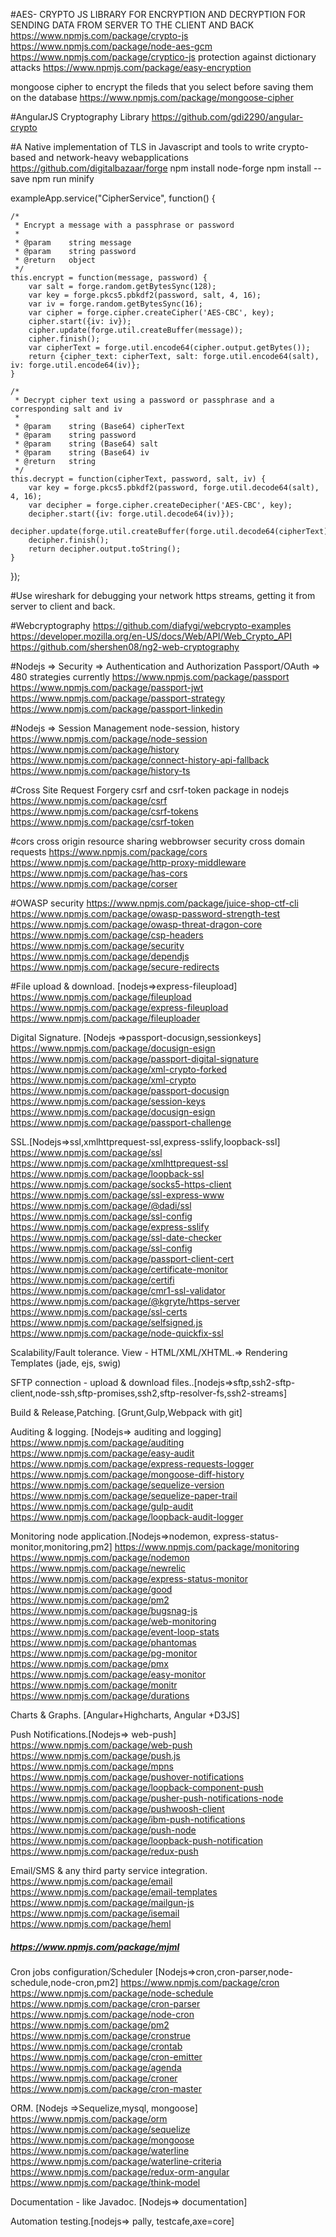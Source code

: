 
#AES- CRYPTO JS LIBRARY FOR ENCRYPTION AND DECRYPTION FOR SENDING DATA FROM SERVER TO THE CLIENT AND BACK
https://www.npmjs.com/package/crypto-js 
https://www.npmjs.com/package/node-aes-gcm
https://www.npmjs.com/package/cryptico-js
protection against dictionary attacks
https://www.npmjs.com/package/easy-encryption

mongoose cipher to encrypt the fileds that you select before saving them on the database
https://www.npmjs.com/package/mongoose-cipher

#AngularJS Cryptography Library 
https://github.com/gdi2290/angular-crypto

#A Native implementation of TLS in Javascript and tools to write crypto-based and network-heavy webapplications 
https://github.com/digitalbazaar/forge 
npm install node-forge
npm install --save 
npm run minify 

exampleApp.service("CipherService", function() {

    /*
     * Encrypt a message with a passphrase or password
     *
     * @param    string message
     * @param    string password
     * @return   object
     */
    this.encrypt = function(message, password) {
        var salt = forge.random.getBytesSync(128);
        var key = forge.pkcs5.pbkdf2(password, salt, 4, 16);
        var iv = forge.random.getBytesSync(16);
        var cipher = forge.cipher.createCipher('AES-CBC', key);
        cipher.start({iv: iv});
        cipher.update(forge.util.createBuffer(message));
        cipher.finish();
        var cipherText = forge.util.encode64(cipher.output.getBytes());
        return {cipher_text: cipherText, salt: forge.util.encode64(salt), iv: forge.util.encode64(iv)};
    }

    /*
     * Decrypt cipher text using a password or passphrase and a corresponding salt and iv
     *
     * @param    string (Base64) cipherText
     * @param    string password
     * @param    string (Base64) salt
     * @param    string (Base64) iv
     * @return   string
     */
    this.decrypt = function(cipherText, password, salt, iv) {
        var key = forge.pkcs5.pbkdf2(password, forge.util.decode64(salt), 4, 16);
        var decipher = forge.cipher.createDecipher('AES-CBC', key);
        decipher.start({iv: forge.util.decode64(iv)});
        decipher.update(forge.util.createBuffer(forge.util.decode64(cipherText)));
        decipher.finish();
        return decipher.output.toString();
    }

});


#Use wireshark for debugging your network https streams, getting it from server to client and back. 

#Webcryptography 
https://github.com/diafygi/webcrypto-examples 
https://developer.mozilla.org/en-US/docs/Web/API/Web_Crypto_API
https://github.com/shershen08/ng2-web-cryptography

#Nodejs => Security => Authentication and Authorization 
Passport/OAuth => 480 strategies currently 
https://www.npmjs.com/package/passport
https://www.npmjs.com/package/passport-jwt
https://www.npmjs.com/package/passport-strategy
https://www.npmjs.com/package/passport-linkedin

#Nodejs => Session Management 
node-session, history 
https://www.npmjs.com/package/node-session
https://www.npmjs.com/package/history
https://www.npmjs.com/package/connect-history-api-fallback
https://www.npmjs.com/package/history-ts

#Cross Site Request Forgery 
csrf and csrf-token package in nodejs 
https://www.npmjs.com/package/csrf
https://www.npmjs.com/package/csrf-tokens
https://www.npmjs.com/package/csrf-token

#cors cross origin resource sharing webbrowser security cross domain requests
https://www.npmjs.com/package/cors
https://www.npmjs.com/package/http-proxy-middleware
https://www.npmjs.com/package/has-cors
https://www.npmjs.com/package/corser


#OWASP security
https://www.npmjs.com/package/juice-shop-ctf-cli
https://www.npmjs.com/package/owasp-password-strength-test
https://www.npmjs.com/package/owasp-threat-dragon-core
https://www.npmjs.com/package/csp-headers
https://www.npmjs.com/package/security
https://www.npmjs.com/package/dependjs
https://www.npmjs.com/package/secure-redirects


#File upload & download. [nodejs=>express-fileupload]
https://www.npmjs.com/package/fileupload
https://www.npmjs.com/package/express-fileupload
https://www.npmjs.com/package/fileuploader

Digital Signature. [Nodejs =>passport-docusign,sessionkeys]
https://www.npmjs.com/package/docusign-esign
https://www.npmjs.com/package/passport-digital-signature
https://www.npmjs.com/package/xml-crypto-forked
https://www.npmjs.com/package/xml-crypto
https://www.npmjs.com/package/passport-docusign
https://www.npmjs.com/package/session-keys
https://www.npmjs.com/package/docusign-esign
https://www.npmjs.com/package/passport-challenge

SSL.[Nodejs=>ssl,xmlhttprequest-ssl,express-sslify,loopback-ssl]
https://www.npmjs.com/package/ssl
https://www.npmjs.com/package/xmlhttprequest-ssl
https://www.npmjs.com/package/loopback-ssl
https://www.npmjs.com/package/socks5-https-client
https://www.npmjs.com/package/ssl-express-www
https://www.npmjs.com/package/@dadi/ssl
https://www.npmjs.com/package/ssl-config
https://www.npmjs.com/package/express-sslify
https://www.npmjs.com/package/ssl-date-checker
https://www.npmjs.com/package/ssl-config
https://www.npmjs.com/package/passport-client-cert
https://www.npmjs.com/package/certificate-monitor
https://www.npmjs.com/package/certifi
https://www.npmjs.com/package/cmr1-ssl-validator
https://www.npmjs.com/package/@kgryte/https-server
https://www.npmjs.com/package/ssl-certs
https://www.npmjs.com/package/selfsigned.js
https://www.npmjs.com/package/node-quickfix-ssl



Scalability/Fault tolerance.
View -  HTML/XML/XHTML.=> Rendering Templates (jade, ejs, swig) 


SFTP connection - upload & download files..[nodejs=>sftp,ssh2-sftp-client,node-ssh,sftp-promises,ssh2,sftp-resolver-fs,ssh2-streams]

Build & Release,Patching. [Grunt,Gulp,Webpack with git]

Auditing & logging. [Nodejs=> auditing and logging]
https://www.npmjs.com/package/auditing
https://www.npmjs.com/package/easy-audit
https://www.npmjs.com/package/express-requests-logger
https://www.npmjs.com/package/mongoose-diff-history
https://www.npmjs.com/package/sequelize-version
https://www.npmjs.com/package/sequelize-paper-trail
https://www.npmjs.com/package/gulp-audit
https://www.npmjs.com/package/loopback-audit-logger


Monitoring node application.[Nodejs=>nodemon, express-status-monitor,monitoring,pm2]
https://www.npmjs.com/package/monitoring
https://www.npmjs.com/package/nodemon
https://www.npmjs.com/package/newrelic
https://www.npmjs.com/package/express-status-monitor
https://www.npmjs.com/package/good
https://www.npmjs.com/package/pm2
https://www.npmjs.com/package/bugsnag-js
https://www.npmjs.com/package/web-monitoring
https://www.npmjs.com/package/event-loop-stats
https://www.npmjs.com/package/phantomas
https://www.npmjs.com/package/pg-monitor
https://www.npmjs.com/package/pmx
https://www.npmjs.com/package/easy-monitor
https://www.npmjs.com/package/monitr
https://www.npmjs.com/package/durations

Charts & Graphs. [Angular+Highcharts, Angular +D3JS]

Push Notifications.[Nodejs=> web-push]
https://www.npmjs.com/package/web-push
https://www.npmjs.com/package/push.js
https://www.npmjs.com/package/mpns
https://www.npmjs.com/package/pushover-notifications
https://www.npmjs.com/package/loopback-component-push
https://www.npmjs.com/package/pusher-push-notifications-node
https://www.npmjs.com/package/pushwoosh-client
https://www.npmjs.com/package/ibm-push-notifications
https://www.npmjs.com/package/push-node
https://www.npmjs.com/package/loopback-push-notification
https://www.npmjs.com/package/redux-push

Email/SMS & any third party service integration.
https://www.npmjs.com/package/email
https://www.npmjs.com/package/email-templates
https://www.npmjs.com/package/mailgun-js
https://www.npmjs.com/package/isemail
https://www.npmjs.com/package/heml
#####  https://www.npmjs.com/package/mjml

Cron jobs configuration/Scheduler [Nodejs=>cron,cron-parser,node-schedule,node-cron,pm2]
https://www.npmjs.com/package/cron
https://www.npmjs.com/package/node-schedule
https://www.npmjs.com/package/cron-parser
https://www.npmjs.com/package/node-cron
https://www.npmjs.com/package/pm2
https://www.npmjs.com/package/cronstrue
https://www.npmjs.com/package/crontab
https://www.npmjs.com/package/cron-emitter
https://www.npmjs.com/package/agenda
https://www.npmjs.com/package/croner
https://www.npmjs.com/package/cron-master



ORM. [Nodejs =>Sequelize,mysql, mongoose]
https://www.npmjs.com/package/orm
https://www.npmjs.com/package/sequelize
https://www.npmjs.com/package/mongoose
https://www.npmjs.com/package/waterline
https://www.npmjs.com/package/waterline-criteria
https://www.npmjs.com/package/redux-orm-angular
https://www.npmjs.com/package/think-model


Documentation -  like Javadoc. [Nodejs=> documentation]


Automation testing.[nodejs=> pally, testcafe,axe=core]



